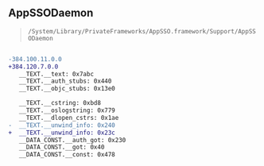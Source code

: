 ## AppSSODaemon

> `/System/Library/PrivateFrameworks/AppSSO.framework/Support/AppSSODaemon`

```diff

-384.100.11.0.0
+384.120.7.0.0
   __TEXT.__text: 0x7abc
   __TEXT.__auth_stubs: 0x440
   __TEXT.__objc_stubs: 0x13e0

   __TEXT.__cstring: 0xbd8
   __TEXT.__oslogstring: 0x779
   __TEXT.__dlopen_cstrs: 0x1ae
-  __TEXT.__unwind_info: 0x240
+  __TEXT.__unwind_info: 0x23c
   __DATA_CONST.__auth_got: 0x230
   __DATA_CONST.__got: 0x40
   __DATA_CONST.__const: 0x478

```
